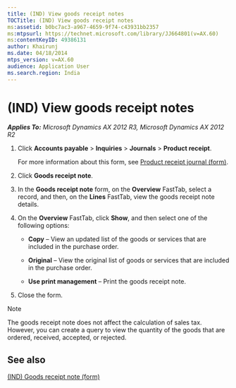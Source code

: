 ```yaml
---
title: (IND) View goods receipt notes
TOCTitle: (IND) View goods receipt notes
ms:assetid: b0bc7ac3-a967-4659-9f74-c43931bb2357
ms:mtpsurl: https://technet.microsoft.com/library/JJ664801(v=AX.60)
ms:contentKeyID: 49386131
author: Khairunj
ms.date: 04/18/2014
mtps_version: v=AX.60
audience: Application User
ms.search.region: India
---
```


# (IND) View goods receipt notes 


_**Applies To:** Microsoft Dynamics AX 2012 R3, Microsoft Dynamics AX 2012 R2_

1.  Click **Accounts payable** \> **Inquiries** \> **Journals** \> **Product receipt**.
    
    For more information about this form, see [Product receipt journal (form)](https://technet.microsoft.com/library/aa572107\(v=ax.60\)).

2.  Click **Goods receipt note**.

3.  In the **Goods receipt note** form, on the **Overview** FastTab, select a record, and then, on the **Lines** FastTab, view the goods receipt note details.

4.  On the **Overview** FastTab, click **Show**, and then select one of the following options:
    
      - **Copy** – View an updated list of the goods or services that are included in the purchase order.
    
      - **Original** – View the original list of goods or services that are included in the purchase order.
    
      - **Use print management** – Print the goods receipt note.

5.  Close the form.


> [!NOTE]
> <P>The goods receipt note does not affect the calculation of sales tax. However, you can create a query to view the quantity of the goods that are ordered, received, accepted, or rejected.</P>



## See also

[(IND) Goods receipt note (form)](https://technet.microsoft.com/library/jj664834\(v=ax.60\))

  


